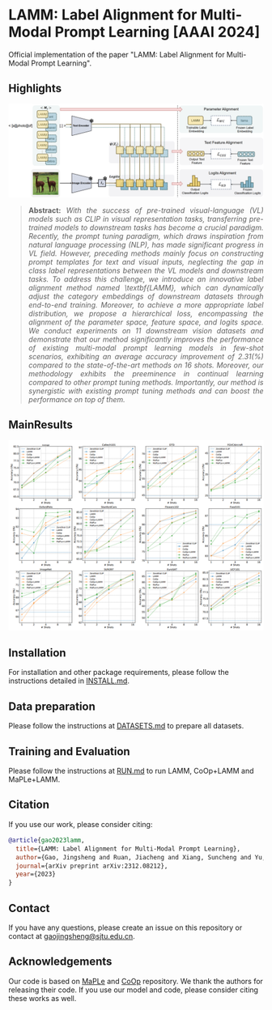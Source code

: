 # LAMM: Label Alignment for Multi-Modal Prompt Learning [AAAI 2024]

Official implementation of the paper "LAMM: Label Alignment for Multi-Modal Prompt Learning".

## Highlights
![main figure](docs/main_figure.png)
> **<p align="justify">  Abstract:** *With the success of pre-trained visual-language (VL) models such as CLIP in visual representation tasks, transferring pre-trained models to downstream tasks has become a crucial paradigm. Recently, the prompt tuning paradigm, which draws inspiration from natural language processing (NLP), has made significant progress in VL field. However, preceding methods mainly focus on constructing prompt templates for text and visual inputs, neglecting the gap in class label representations between the VL models and downstream tasks. To address this challenge, we introduce an innovative label alignment method named \textbf{LAMM}, which can dynamically adjust the category embeddings of downstream datasets through end-to-end training. Moreover, to achieve a more appropriate label distribution, we propose a hierarchical loss, encompassing the alignment of the parameter space, feature space, and logits space. We conduct experiments on 11 downstream vision datasets and demonstrate that our method significantly improves the performance of existing multi-modal prompt learning models in few-shot scenarios, exhibiting an average accuracy improvement of 2.31(\%) compared to the state-of-the-art methods on 16 shots. Moreover, our methodology exhibits the preeminence in continual learning compared to other prompt tuning methods. Importantly, our method is synergistic with existing prompt tuning methods and can boost the performance on top of them.* </p>

## MainResults
![main figure](docs/main_results.png)

## Installation 
For installation and other package requirements, please follow the instructions detailed in [INSTALL.md](docs/INSTALL.md). 

## Data preparation
Please follow the instructions at [DATASETS.md](docs/DATASETS.md) to prepare all datasets.

## Training and Evaluation
Please follow the instructions at [RUN.md](docs/RUN.md) to run LAMM, CoOp+LAMM and MaPLe+LAMM.

## Citation
If you use our work, please consider citing:
```bibtex
@article{gao2023lamm,
  title={LAMM: Label Alignment for Multi-Modal Prompt Learning},
  author={Gao, Jingsheng and Ruan, Jiacheng and Xiang, Suncheng and Yu, Zefang and Ji, Ke and Xie, Mingye and Liu, Ting and Fu, Yuzhuo},
  journal={arXiv preprint arXiv:2312.08212},
  year={2023}
}
```

## Contact
If you have any questions, please create an issue on this repository or contact at gaojingsheng@sjtu.edu.cn.

## Acknowledgements

Our code is based on [MaPLe](https://github.com/muzairkhattak/multimodal-prompt-learning) and [CoOp](https://github.com/KaiyangZhou/CoOp) repository. We thank the authors for releasing their code. If you use our model and code, please consider citing these works as well.
